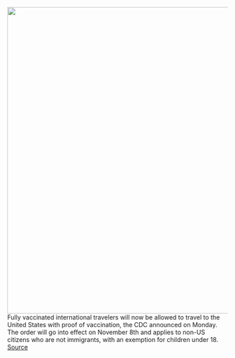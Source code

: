 <img src='https://cdn.vox-cdn.com/thumbor/PMbCcYYfzOcf8kF8U2w2uwY6FLo=/0x0:5739x4000/1200x800/filters:focal(2411x1541:3329x2459)/cdn.vox-cdn.com/uploads/chorus_image/image/70047854/1236079894.0.jpg' width='700px' /><br/>
Fully vaccinated international travelers will now be allowed to travel to the United States with proof of vaccination, the CDC announced on Monday. The order will go into effect on November 8th and applies to non-US citizens who are not immigrants, with an exemption for children under 18.
<a href='https://www.theverge.com/2021/10/26/22746477/us-new-travel-guidelines-covid-19-vaccinated-international'> Source <a/>